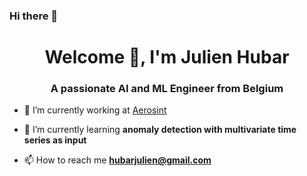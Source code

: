 ### Hi there 👋

<h1 align="center">Welcome 🤗, I'm Julien Hubar</h1>
<h3 align="center">A passionate AI and ML Engineer from Belgium</h3>

- 🔭 I’m currently working at [Aerosint](https://www.pepite.com) 

- 🌱 I’m currently learning **anomaly detection with multivariate time series as input**

- 📫 How to reach me **hubarjulien@gmail.com**

<!--
**jhubar/jhubar** is a ✨ _special_ ✨ repository because its `README.md` (this file) appears on your GitHub profile.

Here are some ideas to get you started:

- 🔭 I’m currently working on ...
- 🌱 I’m currently learning ...
- 👯 I’m looking to collaborate on ...
- 🤔 I’m looking for help with ...
- 💬 Ask me about ...
- 📫 How to reach me: ...
- 😄 Pronouns: ...
- ⚡ Fun fact: ...
-->
